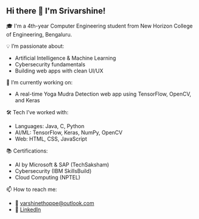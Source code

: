 ## Hi there 👋 I'm Srivarshine!
🎓 I'm a 4th-year Computer Engineering student from New Horizon College of Engineering, Bengaluru.

💡 I’m passionate about:
- Artificial Intelligence & Machine Learning
- Cybersecurity fundamentals
- Building web apps with clean UI/UX

🧠 I’m currently working on:
- A real-time Yoga Mudra Detection web app using TensorFlow, OpenCV, and Keras

🛠️ Tech I’ve worked with:
- Languages: Java, C, Python
- AI/ML: TensorFlow, Keras, NumPy, OpenCV
- Web: HTML, CSS, JavaScript

📚 Certifications:
- AI by Microsoft & SAP (TechSaksham)
- Cybersecurity (IBM SkillsBuild)
- Cloud Computing (NPTEL)

📫 How to reach me:
- 📧 varshinethoppe@outlook.com
- 💼 [LinkedIn](https://www.linkedin.com/in/srivarshine-thoppe-415ab7289/)
